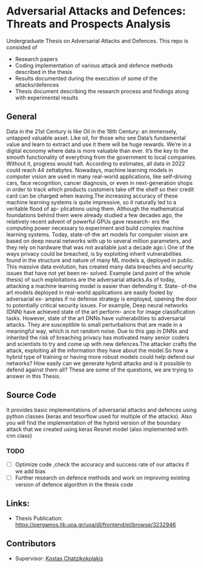 # Adversarial Attacks and Defences: Threats and Prospects Analysis 
Undergraduate Thesis on Adversarial Attacks and Defences. This repo is consisted of 
- Research papers
- Coding implementation of various attack and defence methods described in the thesis
- Results documented during the execution of some of the attacks/defences
- Thesis document describing the research process and findings along with experimental results

## General 
Data in the 21st Century is like Oil in the 18th Century: an immensely, untapped valuable asset. Like oil, for those who see Data’s fundamental value and learn to extract and use it there will be huge rewards. We’re in a digital economy where data is more valuable than ever. It’s the key to the smooth functionality of everything from the government to local companies. Without it, progress would halt. According to estimates, all data in 2022 could
reach 44 zettabytes. Nowadays, machine learning models in computer vision are used
in many real-world applications, like self-driving cars, face recognition, cancer diagnosis,
or even in next-generation shops in order to track which products customers take off the
shelf so their credit card can be charged when leaving.The increasing accuracy of these
machine learning systems is quite impressive, so it naturally led to a veritable flood of ap-
plications using them. Although the mathematical foundations behind them were already
studied a few decades ago, the relatively recent advent of powerful GPUs gave research-
ers the computing power necessary to experiment and build complex machine learning
systems. Today, state-of-the art models for computer vision are based on deep neural
networks with up to several million parameters, and they rely on hardware that was not
available just a decade ago.\\
One of the ways privacy could be breached, is by exploiting inherit vulnerabilities found
in the structure and nature of many ML models a, deployed in public. This massive data
evolution, has created many data breaches and security issues that have not yet been re-
solved. Example (and point of the whole thesis) of such exploitations are the adversarial
attacks.As of today, attacking a machine learning model is easier than defending it. State-
of-the art models deployed in real-world applications are easily fooled by adversarial ex-
amples if no defense strategy is employed, opening the door to potentially critical security
issues. For example, Deep neural networks (DNN) have achieved state of the art perform-
ance for image classification tasks. However, state of the art DNNs have vulnerabilities
to adversarial attacks. They are susceptible to small perturbations that are made in a
meaningful way, which is not random noise.
Due to this gap in DNNs and inherited the risk of breaching privacy has motivated many
senior coders and scientists to try and come up with new defences.The attacker crafts the
attack, exploiting all the information they have about the model.So how a hybrid type of
training or having more robust models could help defend our networks? How easily can
we generate hybrid attacks and is it possible to defend against them all?
These are some of the questions, we are trying to answer in this Thesis.

## Source Code
 It provides basic implementations of adversarial attacks and defences using python classes (keras and tesorflow used for multiple of the attacks).
 Also you will find the implementation of the hybrid version of the boundary attack that we created using keras Resnet model (also implemented with cnn class)

### TODO
- [ ] Optimize code ,check the accuracy and success rate of our attacks if we add bias
- [ ] Further research on defence methods and work on improving existing version of defence algorithm in the thesis code

## Links:
- Thesis Publication: https://pergamos.lib.uoa.gr/uoa/dl/frontend/el/browse/3232946

## Contributors
- Supervisor: [Kostas Chatzikokolakis](https://www.chatzi.org/)

